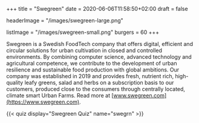 +++
title = "Swegreen"
date = 2020-06-06T11:58:50+02:00
draft = false

headerImage = "/images/swegreen-large.png"

listImage = "/images/swegreen-small.png"
burgers = 60
+++

Swegreen is a Swedish FoodTech company that offers digital, efficient and circular solutions
for urban cultivation in closed and controlled environments. By combining computer science,
advanced technology and agricultural competence, we contribute to the development of urban
resilience and sustainable food production with global ambitions. Our company was established
in 2019 and provides fresh, nutrient rich, high-quality leafy greens, salad and herbs on a
subscription basis to our customers, produced close to the consumers through centrally located,
climate smart Urban Farms. Read more at [www.swegreen.com](https://www.swegreen.com).

{{< quiz display="Swegreen Quiz" name="swegrn" >}}

